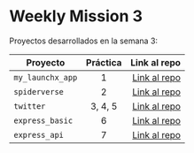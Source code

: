 # Weekly Mission 3

Proyectos desarrollados en la semana 3:

| Proyecto | Práctica | Link al repo |
| ------------- |:-------------:| -----:|
|`my_launchx_app`|1|[Link al repo](https://github.com/pe-ca/my_launchx_app.git)|
|`spiderverse`|2|[Link al repo](https://github.com/pe-ca/spiderverse.git)|
|`twitter`|3, 4, 5|[Link al repo](https://github.com/pe-ca/twitter.git)|
|`express_basic`|6|[Link al repo](https://github.com/pe-ca/express_bassic.git)|
|`express_api`|7|[Link al repo]()|